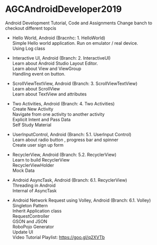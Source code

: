 # AGCAndroidDeveloper2019
Android Development Tutorial, Code and Assignments
Change banch to checkout different topcis

- Hello World, Android (Bracnhc: 1. HelloWorld) 
  <br>Simple Hello world application. Run on emulator / real device. 
  <br>Using Log class

- Interactive UI, Android (Branch: 2. InteractiveUI) 
  <br>Learn about Android Studio Layout Editor.
  <br>Learn about View and ViewGroup
 <br>Handling event on button.

- ScrollViewTextView, Android (Branch: 3. ScrollViewTextView) 
  <br>Learn about ScrollView
  <br>Learn about TextView and attributes

- Two Activities, Android (Branch: 4. Two Activities) 
  <br>Create New Activity
  <br>Navigate from one activity to another activity
  <br>Explicit Intent and Pass Data
  <br>Self Study Material

- UserInputControl, Android (Branch: 5.1. UserInput Control) 
  <br>Learn about radio button , progress bar and spinner
  <br>Create user sign up form 

- RecyclerView, Android (Branch: 5.2. RecyclerView) 
  <br>Learn to build RecyclerView 
  <br>RecyclerViewHolder
  <br>Mock Data

- Android AsyncTask, Android (Branch: 6.1. RecyclerView) 
  <br>Threading in Android
  <br>Internal of AsyncTask

- Android Network Request  using Volley, Android (Branch: 6.1. Volley) 
  <br>Singleton Pattern
  <br>Inherit Application class
  <br>RequestController
  <br>GSON and JSON
  <br>RoboPojo Generator
  <br>Update UI
  <br> Video Tutorial Playlist:  https://goo.gl/q2XVTb
